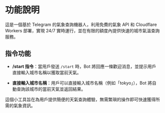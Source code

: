 # 功能說明

這是一個基於 Telegram 的氣象查詢機器人，利用免費的氣象 API 和 Cloudflare Workers 部署，實現 24/7 實時運行，並在有限的額度內提供快速的城市氣溫查詢服務。

## 指令功能

- **/start 指令**：當用戶發送 `/start` 時，Bot 將回應一條歡迎消息，並提示用戶直接輸入城市名稱以獲取當前天氣。
  
- **直接輸入城市名稱**：用戶可以直接輸入城市名稱（例如「tokyo」），Bot 將自動查詢該城市的當前天氣並返回結果。

這個小工具旨在為用戶提供簡便的天氣查詢體驗，無需繁瑣的操作即可快速獲得所需的氣象資訊。
